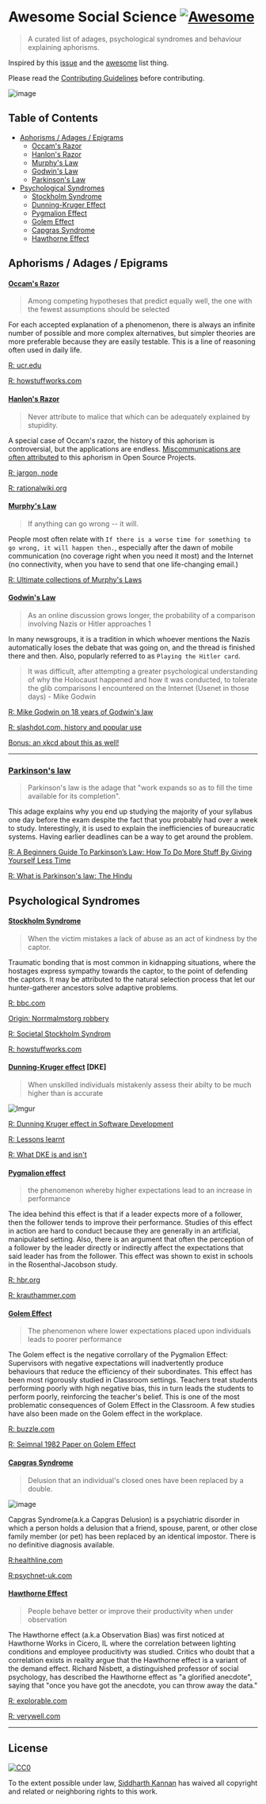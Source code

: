 # Awesome Social Science [![Awesome](https://cdn.rawgit.com/sindresorhus/awesome/d7305f38d29fed78fa85652e3a63e154dd8e8829/media/badge.svg)](https://github.com/sindresorhus/awesome)

> A curated list of adages, psychological syndromes and behaviour explaining aphorisms.

Inspired by this [issue](https://github.com/sindresorhus/awesome/issues/229) and the [awesome](https://github.com/sindresorhus/awesome) list thing.

Please read the [Contributing Guidelines](./contributing.md) before contributing.

![image](./img/behaviour-understand.jpg)

## Table of Contents

- [Aphorisms / Adages / Epigrams](#aphorisms--adages--epigrams)
  - [Occam's Razor](#occams-razor)
  - [Hanlon's Razor](#hanlons-razor)
  - [Murphy's Law](#murphys-law)
  - [Godwin's Law](#godwins-law)
  - [Parkinson's Law](#parkinsons-law)
- [Psychological Syndromes](#psychological-syndromes)
  - [Stockholm Syndrome](#stockholm-syndrome)
  - [Dunning-Kruger Effect](#dunning-kruger-effect-dke)
  - [Pygmalion Effect](#pygmalion-effect)
  - [Golem Effect](#golem-effect)
  - [Capgras Syndrome](#capgras-syndrome)
  - [Hawthorne Effect](#hawthorne-effect)

## Aphorisms / Adages / Epigrams

#### [Occam's Razor](https://en.wikipedia.org/wiki/Occam%27s_razor)

> Among competing hypotheses that predict equally well, the one with the fewest assumptions should be selected

For each accepted explanation of a phenomenon, there is always an infinite number
of possible and more complex alternatives, but simpler theories are more preferable
because they are easily testable. This is a line of reasoning often used in daily life.

[R: ucr.edu](http://math.ucr.edu/home/baez/physics/General/occam.html)

[R: howstuffworks.com](http://science.howstuffworks.com/innovation/scientific-experiments/occams-razor.htm)

#### [Hanlon's Razor](https://en.wikipedia.org/wiki/Hanlon%27s_razor)

> Never attribute to malice that which can be adequately explained by stupidity.

A special case of Occam's razor, the history of this aphorism is controversial,
but the applications are endless. [Miscommunications are often attributed](https://github.com/sindresorhus/ama/issues/48#issuecomment-118540912)
to this aphorism in Open Source Projects.

[R: jargon, node](http://www.jargon.net/jargonfile/h/HanlonsRazor.html)

[R: rationalwiki.org](http://rationalwiki.org/wiki/Hanlon's_razor)

#### [Murphy's Law](https://en.wikipedia.org/wiki/Murphy%27s_law)

> If anything can go wrong -- it will.

People most often relate with `If there is a worse time for something to go wrong,
it will happen then.`, especially after the dawn of mobile communication (no coverage
right when you need it most) and the Internet (no connectivity, when you have to send
that one life-changing email.)

[R: Ultimate collections of Murphy's Laws](http://murphyslaws.net/)

#### [Godwin's Law](https://en.wikipedia.org/wiki/Godwin's_law)

> As an online discussion grows longer, the probability of a comparison involving Nazis or Hitler approaches 1

In many newsgroups, it is a tradition in which whoever mentions the Nazis automatically
loses the debate that was going on, and the thread is finished there and then. Also, popularly
referred to as `Playing the Hitler card`. 

> It was difficult, after attempting a greater psychological understanding of why the Holocaust 
> happened and how it was conducted, to tolerate the glib comparisons I encountered on the Internet 
> (Usenet in those days) - Mike Godwin

[R: Mike Godwin on 18 years of Godwin's law](http://jewcy.com/jewish-arts-and-culture/i_seem_be_verb_18_years_godwins_law)

[R: slashdot.com, history and popular use](http://knowyourmeme.com/memes/godwins-law)

[Bonus: an xkcd about this as well!](https://xkcd.com/261/)

***

### [Parkinson's law](https://en.wikipedia.org/wiki/Parkinson%27s_law)

> Parkinson's law is the adage that "work expands so as to fill the time available for its completion". 

This adage explains why you end up studying the majority of your syllabus one day before the exam despite the fact that you probably had over a week to study. Interestingly, it is used to explain the inefficiencies of bureaucratic systems. Having earlier deadlines can be a way to get around the problem.

[R: A Beginners Guide To Parkinson’s Law: How To Do More Stuff By Giving Yourself Less Time](https://impossiblehq.com/parkinsons-law/)

[R: What is Parkinson's law: The Hindu](http://www.thehindu.com/opinion/op-ed/what-is-parkinsons-law-in-management/article19758089.ece)

## Psychological Syndromes

#### [Stockholm Syndrome](https://en.wikipedia.org/wiki/Stockholm_syndrome)

> When the victim mistakes a lack of abuse as an act of kindness by the captor.

Traumatic bonding that is most common in kidnapping situations, where the hostages
express sympathy towards the captor, to the point of defending the captors. It may be
attributed to the natural selection process that let our hunter-gatherer ancestors
solve adaptive problems.

[R: bbc.com](http://www.bbc.com/news/magazine-22447726)

[Origin: Norrmalmstorg robbery
](https://en.wikipedia.org/wiki/Norrmalmstorg_robbery)

[R: Societal Stockholm Syndrom](http://web2.iadfw.net/ktrig246/out_of_cave/sss.html)

[R: howstuffworks.com](http://health.howstuffworks.com/mental-health/mental-disorders/stockholm-syndrome.htm)

#### [Dunning-Kruger effect](https://en.wikipedia.org/wiki/Dunning%E2%80%93Kruger_effect) [DKE]

> When unskilled individuals mistakenly assess their abilty to be much higher than is accurate

![Imgur](./img/DKE.jpg)

[R: Dunning Kruger effect in Software Development](http://www.iainjmitchell.com/blog/dunning-kruger/)

[R: Lessons learnt](http://theness.com/neurologicablog/index.php/lessons-from-dunning-kruger/)

[R: What DKE is and isn't](http://www.talyarkoni.org/blog/2010/07/07/what-the-dunning-kruger-effect-is-and-isnt/)

#### [Pygmalion effect](https://en.wikipedia.org/wiki/Pygmalion_effect)

> the phenomenon whereby higher expectations lead to an increase in performance

The idea behind this effect is that if a leader expects more of a follower, then the follower tends to
improve their performance. Studies of this effect in action are hard to conduct because they are generally
in an artificial, manipulated setting. Also, there is an argument that often the perception of a follower
by the leader directly or indirectly affect the expectations that said leader has from the follower. This
effect was shown to exist in schools in the Rosenthal-Jacobson study.

[R: hbr.org](https://hbr.org/2003/01/pygmalion-in-management)

[R: krauthammer.com](http://www.krauthammer.com/articles/the-pygmalion-effect)

#### [Golem Effect](https://en.wikipedia.org/wiki/Golem_effect)

> The phenomenon where lower expectations placed upon individuals leads to poorer performance

The Golem effect is the negative corrollary of the Pygmalion Effect: Supervisors
with negative expectations will inadvertently produce behaviours that reduce the
efficiency of their subordinates. This effect has been most rigorously studied
in Classroom settings. Teachers treat students performing poorly with high
negative bias, this in turn leads the students to perform poorly, reinforcing
the teacher's belief. This is one of the most problematic consequences of Golem
Effect in the Classroom. A few studies have also been made on the Golem effect
in the workplace.

[R:
buzzle.com](http://www.buzzle.com/articles/psychology-behind-the-golem-effect.html)

[R: Seimnal 1982 Paper on Golem
Effect](http://psycnet.apa.org/journals/edu/74/4/459.pdf)

#### [Capgras Syndrome](https://en.wikipedia.org/wiki/Capgras_delusion)

> Delusion that an individual's closed ones have been replaced by a double.

![image](./img/Capgras-Syndrome.png)

Capgras Syndrome(a.k.a Capgras Delusion) is a psychiatric disorder in which a
person holds a delusion that a friend, spouse, parent, or other close family
member (or pet) has been replaced by an identical impostor. There is no
definitive diagnosis available.

[R:healthline.com](https://www.healthline.com/health/capgras-syndrome)

[R:psychnet-uk.com](http://www.psychnet-uk.com/x_new_site/DSM_IV/capgras_syndrome.html)

#### [Hawthorne Effect](https://en.wikipedia.org/wiki/Hawthorne_effect)

> People behave better or improve their productivity when under observation

The Hawthorne effect (a.k.a Observation Bias) was first noticed at Hawthorne
Works in Cicero, IL where the correlation between lighting conditions and
employee producitivty was studied. Critics who doubt that a correlation exists
in reality argue that the Hawthorne effect is a variant of the demand effect.
Richard Nisbett, a distinguished professor of social psychology, has described
the Hawthorne effect as "a glorified anecdote", saying that "once you have got
the anecdote, you can throw away the data."

[R: explorable.com](https://explorable.com/hawthorne-effect)

[R: verywell.com](https://www.verywell.com/what-is-the-hawthorne-effect-2795234)


***

## License

[![CC0](http://i.creativecommons.org/p/zero/1.0/88x31.png)](http://creativecommons.org/publicdomain/zero/1.0/)

To the extent possible under law, [Siddharth Kannan](http://icyflame.github.io/) has waived
all copyright and related or neighboring rights to this work.
